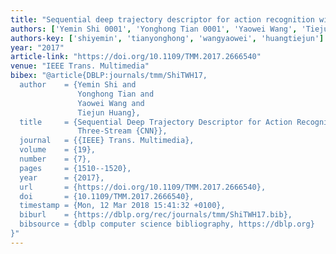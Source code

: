 ```yaml
---
title: "Sequential deep trajectory descriptor for action recognition with three-stream CNN"
authors: ['Yemin Shi 0001', 'Yonghong Tian 0001', 'Yaowei Wang', 'Tiejun Huang']
authors-key: ['shiyemin', 'tianyonghong', 'wangyaowei', 'huangtiejun']
year: "2017"
article-link: "https://doi.org/10.1109/TMM.2017.2666540"
venue: "IEEE Trans. Multimedia"
bibex: "@article{DBLP:journals/tmm/ShiTWH17,
  author    = {Yemin Shi and
               Yonghong Tian and
               Yaowei Wang and
               Tiejun Huang},
  title     = {Sequential Deep Trajectory Descriptor for Action Recognition With
               Three-Stream {CNN}},
  journal   = {{IEEE} Trans. Multimedia},
  volume    = {19},
  number    = {7},
  pages     = {1510--1520},
  year      = {2017},
  url       = {https://doi.org/10.1109/TMM.2017.2666540},
  doi       = {10.1109/TMM.2017.2666540},
  timestamp = {Mon, 12 Mar 2018 15:41:32 +0100},
  biburl    = {https://dblp.org/rec/journals/tmm/ShiTWH17.bib},
  bibsource = {dblp computer science bibliography, https://dblp.org}
}"
---
```

